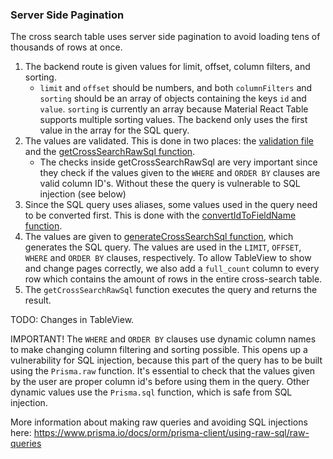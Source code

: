 ### Server Side Pagination

The cross search table uses server side pagination to avoid loading tens of thousands of rows at once.

1. The backend route is given values for limit, offset, column filters, and sorting.
   - `limit` and `offset` should be numbers, and both `columnFilters` and `sorting` should be an array of objects containing the keys `id` and `value`. `sorting` is currently an array because Material React Table supports multiple sorting values. The backend only uses the first value in the array for the SQL query.
2. The values are validated. This is done in two places: the [validation file](../../frontend/src/shared/validators/crossSearch.ts) and the [getCrossSearchRawSql function](../../backend/src/services/crossSearch.ts).
   - The checks inside getCrossSearchRawSql are very important since they check if the values given to the `WHERE` and `ORDER BY` clauses are valid column ID's. Without these the query is vulnerable to SQL injection (see below)
3. Since the SQL query uses aliases, some values used in the query need to be converted first. This is done with the [convertIdToFieldName function](../../backend/src/services/crossSearch.ts).
4. The values are given to [generateCrossSearchSql function](backend/src/services/queries/crossSearchQuery.ts), which generates the SQL query. The values are used in the `LIMIT`, `OFFSET`, `WHERE` and `ORDER BY` clauses, respectively. To allow TableView to show and change pages correctly, we also add a `full_count` column to every row which contains the amount of rows in the entire cross-search table.
5. The `getCrossSearchRawSql` function executes the query and returns the result.

TODO: Changes in TableView.

IMPORTANT! The `WHERE` and `ORDER BY` clauses use dynamic column names to make changing column filtering and sorting possible. This opens up a vulnerability for SQL injection, because this part of the query has to be built using the `Prisma.raw` function. It's essential to check that the values given by the user are proper column id's before using them in the query. Other dynamic values use the `Prisma.sql` function, which is safe from SQL injection.


More information about making raw queries and avoiding SQL injections here: https://www.prisma.io/docs/orm/prisma-client/using-raw-sql/raw-queries

